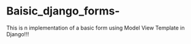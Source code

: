# Baisic_django_forms-
This is n implementation of a basic form using Model View Template in Django!!!
